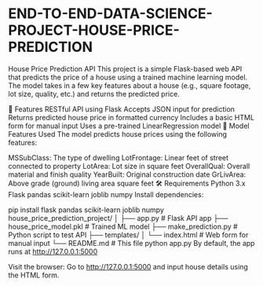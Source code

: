# END-TO-END-DATA-SCIENCE-PROJECT-HOUSE-PRICE-PREDICTION

House Price Prediction API
This project is a simple Flask-based web API that predicts the price of a house using a trained machine learning model. The model takes in a few key features about a house (e.g., square footage, lot size, quality, etc.) and returns the predicted price.

🚀 Features
RESTful API using Flask
Accepts JSON input for prediction
Returns predicted house price in formatted currency
Includes a basic HTML form for manual input
Uses a pre-trained LinearRegression model
🧠 Model Features Used
The model predicts house prices using the following features:

MSSubClass: The type of dwelling
LotFrontage: Linear feet of street connected to property
LotArea: Lot size in square feet
OverallQual: Overall material and finish quality
YearBuilt: Original construction date
GrLivArea: Above grade (ground) living area square feet
🛠️ Requirements
Python 3.x
Flask
pandas
scikit-learn
joblib
numpy
Install dependencies:

pip install flask pandas scikit-learn joblib numpy
house_price_prediction_project/
│
├── app.py                  # Flask API app
├── house_price_model.pkl   # Trained ML model
├── make_prediction.py      # Python script to test API
├── templates/
│   └── index.html          # Web form for manual input
└── README.md               # This file
python app.py
By default, the app runs at http://127.0.0.1:5000

Visit the browser:
Go to http://127.0.0.1:5000 and input house details using the HTML form.
